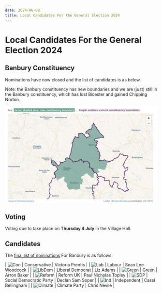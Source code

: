 ```yaml
---
date: 2024-06-08
title: Local Candidates For the General Election 2024
---
```

<style>
table img {height: 2em}
</style>

# Local Candidates For the General Election 2024


## Banbury Constituency

Nominations have now closed and the list of candidates is as below.

Note: the Banbury constituency has new boundaries and we are (just)
still in the Banbury constituency, which has lost Bicester and gained Chipping
Norton.

![map](banbury2024.gif)

## Voting

Voting due to take place on **Thursday 4 July** in the Village Hall.


## Candidates

The [final list of nominations](https://www.cherwell.gov.uk/download/downloads/id/14240/election-of-a-member-of-parliament-for-banbury-constituency.pdf) For Banbury is as follows:

| ![Con](https://static.files.bbci.co.uk/elections/images/uk2024general/logos/conservative.svg) | Conservative | Victoria Prentis |
| ![Lab](https://static.files.bbci.co.uk/elections/images/uk2024general/logos/labour.svg)       |    Labour | Sean Lee Woodcock |
| ![LibDem](https://static.files.bbci.co.uk/elections/images/uk2024general/logos/liberal_democrat.svg) | Liberal Democrat | Liz Adams |
| ![Green](https://static.files.bbci.co.uk/elections/images/uk2024general/logos/green.svg)      |    Green | Arron Baker |
| ![Reform](https://static.files.bbci.co.uk/elections/images/uk2024general/logos/reformuk.svg)  | Reform UK | Paul Nicholas Topley |
| ![SDP](https://static.files.bbci.co.uk/elections/images/uk2024general/logos/sdp.svg)          |    Social Democratic Party | Declan Sam Soper |
| ![Ind](https://static.files.bbci.co.uk/elections/images/uk2024general/logos/independent.svg)  |   Independent | Cassi Bellingham |
| ![Climate](https://images.squarespace-cdn.com/content/v1/62fa69a855a0095afb53e3f2/9b403e05-4862-43e0-81c4-5743a4f41c77/favicon.ico) | Climate Party | Chris Nevile |
